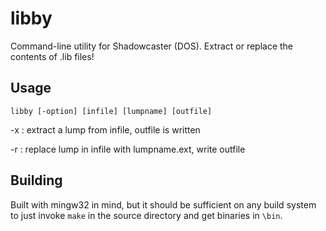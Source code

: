 # libby
Command-line utility for Shadowcaster (DOS). Extract or replace the contents of .lib files!

## Usage
`libby [-option] [infile] [lumpname] [outfile]`

-x : extract a lump from infile, outfile is written

-r : replace lump in infile with lumpname.ext, write outfile

## Building
Built with mingw32 in mind, but it should be sufficient on any build system to just invoke `make` in the source directory and get binaries in `\bin`.
